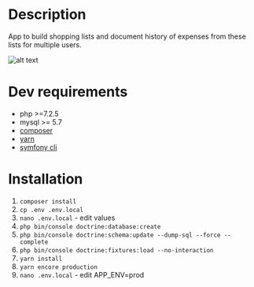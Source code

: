 # Description
App to build shopping lists and document history of expenses from these lists for multiple users.

![alt text](https://kacper.tech/files/604df151b8e3f273516322.gif  "Overview")

# Dev requirements
- php >=7.2.5
- mysql >= 5.7
- [composer](https://getcomposer.org/download/)
- [yarn](https://classic.yarnpkg.com/en/docs/install/#debian-stable)
- [symfony cli](https://symfony.com/download)

# Installation
1. `composer install`
2. `cp .env .env.local`
3. `nano .env.local` - edit values
4. `php bin/console doctrine:database:create`
5. `php bin/console doctrine:schema:update --dump-sql --force --complete`
6. `php bin/console doctrine:fixtures:load --no-interaction`
7. `yarn install`
8. `yarn encore production`
9. `nano .env.local` - edit APP_ENV=prod